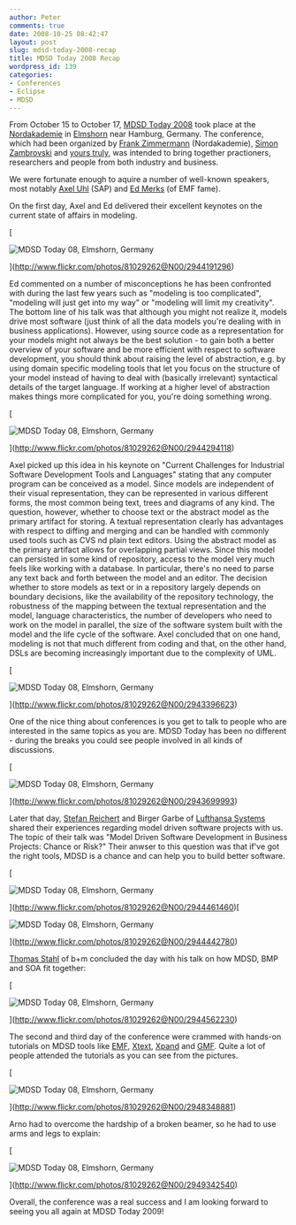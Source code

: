 ```yaml
---
author: Peter
comments: true
date: 2008-10-25 08:42:47
layout: post
slug: mdsd-today-2008-recap
title: MDSD Today 2008 Recap
wordpress_id: 139
categories:
- Conferences
- Eclipse
- MDSD
---
```


From October 15 to October 17, [MDSD Today 2008](http://mdsd08.techjava.de) took place at the [Nordakademie](http://www.nordakademie.de) in [Elmshorn](http://www.google.com/maps?f=q&hl=de&geocode=&q=elmshorn,+k%C3%B6llner+chaussee+11&ie=UTF8&ll=53.753973,9.672866&spn=0.001922,0.005686&t=h&z=18) near Hamburg, Germany. The conference, which had been organized by [Frank Zimmermann](https://www.xing.com/profile/Frank_Zimmermann74) (Nordakademie), [Simon Zambrovski](https://www.xing.com/profile/Simon_Zambrovski) and [yours truly](https://www.xing.com/profile/Peter_Friese), was intended to bring together practioners, researchers and people from both industry and business. 

We were fortunate enough to aquire a number of well-known speakers, most notably [Axel Uhl](https://www.xing.com/profile/Axel_Uhl) (SAP) and [Ed Merks](http://ed-merks.blogspot.com/) (of EMF fame).

On the first day, Axel and Ed delivered their excellent keynotes on the current state of affairs in modeling. 

[

![MDSD Today 08, Elmshorn, Germany](http://farm4.static.flickr.com/3182/2944191296_a759638f4a.jpg)

](http://www.flickr.com/photos/81029262@N00/2944191296)

Ed commented on a number of misconceptions he has been confronted with during the last few years such as "modeling is too complicated", "modeling will just get into my way" or "modeling will limit my creativity". The bottom line of his talk was that although you might not realize it, models drive most software (just think of all the data models you're dealing with in business applications). However, using source code as a representation for your models might not always be the best solution - to gain both a better overview of your software and be more efficient with respect to software development, you should think about raising the level of abstraction, e.g. by using domain specific modeling tools that let you focus on the structure of your model instead of having to deal with (basically irrelevant) syntactical details of the target language. If working at a higher level of abstraction makes things more complicated for you, you're doing something wrong.

[

![MDSD Today 08, Elmshorn, Germany](http://farm4.static.flickr.com/3245/2944294118_0a18937386.jpg)

](http://www.flickr.com/photos/81029262@N00/2944294118)

Axel picked up this idea in his keynote on "Current Challenges for Industrial Software Development Tools and Languages" stating that any computer program can be conceived as a model. Since models are independent of their visual representation, they can be represented in various different forms, the most common being text, trees and diagrams of any kind. The question, however, whether to choose text or the abstract model as the primary artifact for storing. A textual representation clearly has advantages with respect to diffing and merging and can be handled with commonly used tools such as CVS nd plain text editors. Using the abstract model as the primary artifact allows for overlapping partial views. Since this model can persisted in some kind of repository, access to the model very much feels like working with a database. In particular, there's no need to parse any text back and forth between the model and an editor. The decision whether to store models as text or in a repository largely depends on boundary decisions, like the availability of the repository technology, the robustness of the mapping between the textual representation and the model, language characteristics, the number of developers who need to work on the model in parallel, the size of the software system built with the model and the life cycle of the software. Axel concluded that on one hand, modeling is not that much different from coding and that, on the other hand, DSLs are becoming increasingly important due to the complexity of UML.

[

![MDSD Today 08, Elmshorn, Germany](http://farm4.static.flickr.com/3028/2943396623_8d23d52dbf.jpg)

](http://www.flickr.com/photos/81029262@N00/2943396623)

One of the nice thing about conferences is you get to talk to people who are interested in the same topics as you are. MDSD Today has been no different - during the breaks you could see people involved in all kinds of discussions.

[

![MDSD Today 08, Elmshorn, Germany](http://farm4.static.flickr.com/3173/2943699993_a1b90778c6.jpg)

](http://www.flickr.com/photos/81029262@N00/2943699993)

Later that day, [Stefan Reichert](http://www.wickedshell.net/blog/) and Birger Garbe of [Lufthansa Systems](http://www.lhsystems.com) shared their experiences regarding model driven software projects with us. The topic of their talk was "Model Driven Software Development in Business Projects: Chance or Risk?" Their anwser to this question was that if've got the right tools, MDSD is a chance and can help you to build better software.

[

![MDSD Today 08, Elmshorn, Germany](http://farm4.static.flickr.com/3250/2944461460_d812725a1a.jpg)

](http://www.flickr.com/photos/81029262@N00/2944461460)[

![MDSD Today 08, Elmshorn, Germany](http://farm4.static.flickr.com/3165/2944442780_b2c3a74a75.jpg)

](http://www.flickr.com/photos/81029262@N00/2944442780)

[Thomas Stahl](https://www.xing.com/profile/Thomas_Stahl4) of b+m concluded the day with his talk on how MDSD, BMP and SOA fit together:

[

![MDSD Today 08, Elmshorn, Germany](http://farm4.static.flickr.com/3067/2944562230_b78c3c74e0.jpg)

](http://www.flickr.com/photos/81029262@N00/2944562230)

The second and third day of the conference were crammed with hands-on tutorials on MDSD tools like [EMF](http://www.eclipse.org/modeling/emf/), [Xtext](http://www.xtext.org), [Xpand](http://www.openarchitectureware.org) and [GMF](http://www.eclipse.org/modeling/gmf/). Quite a lot of people attended the tutorials as you can see from the pictures. 

[

![MDSD Today 08, Elmshorn, Germany](http://farm4.static.flickr.com/3189/2948348881_8915cce730.jpg)

](http://www.flickr.com/photos/81029262@N00/2948348881)

Arno had to overcome the hardship of a broken beamer, so he had to use arms and legs to explain:

[

![MDSD Today 08, Elmshorn, Germany](http://farm4.static.flickr.com/3036/2949342540_2f5641809e.jpg)

](http://www.flickr.com/photos/81029262@N00/2949342540)

Overall, the conference was a real success and I am looking forward to seeing you all again at MDSD Today 2009!
